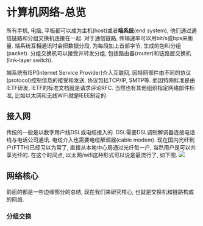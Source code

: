 # 计算机网络-总览
所有手机, 电脑, 平板都可以成为主机(host)或者**端系统**(end system), 他们通过通信链路和分组交换机连接在一起. 对于通信链路, 传输速率可以用bit/s或bps来衡量. 端系统互相通讯时会把数据分段, 为每段加上首部字节, 生成的包叫分组(packet). 分组交换机可以接受并转发分组, 包括路由器(router)和链路层交换机(link-layer switch).

端系统有ISP(Internet Service Provider)介入互联网, 因特网部件由不同的协议(protocol)控制信息的接受和发送, 协议包括TCP/IP, SMTP等. 而因特网标准是由IETF研发, IETF的标准文档就是请求评论RFC. 当然也有其他组织指定网络部件标准, 比如以太网和无线WiFi就是IEEE制定的.

## 接入网
传统的一般是以数字用户线DSL或电缆接入的. DSL需要DSL调制解调器连接电话线与电话公司通讯. 电缆介入也需要电缆解调器(cable modem). 现在国内光纤到户(FTTH)已经习以为常了, 直接从本地中心局通过光纤每一户, 当然用户是可以共享光纤的. 在这个时间点, 以太网/wifi这种形式可以说是最流行了, 如下图.
![](https://github.com/huanruiz/PunchingCS/images/cn1_1.png)

## 网络核心
前面的都是一些边缘部分的总结, 现在我们来研究核心, 也就是交换机和链路构成的网络. 

### 分组交换
